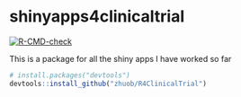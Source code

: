 # shinyapps4clinicaltrial

[![R-CMD-check](https://github.com/zhuob/R4ClinicalTrial/actions/workflows/R-CMD-check.yaml/badge.svg)](https://github.com/zhuob/R4ClinicalTrial/actions/workflows/R-CMD-check.yaml)

This is a package for all the shiny apps I have worked so far

``` r
# install.packages("devtools")
devtools::install_github("zhuob/R4ClinicalTrial")
```
